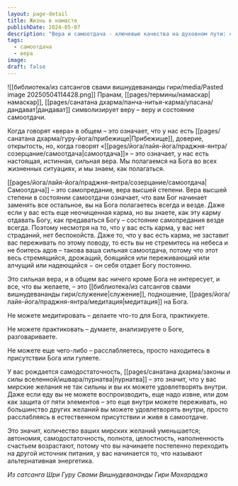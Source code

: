```yaml
---
layout: page-detail
title: Жизнь в намасте
publishDate: 2024-05-07
description: "Вера и самоотдача - ключевые качества на духовном пути: самоотдача означает высшую степень доверия и предания Богу, когда все жизненные ситуации воспринимаются через призму служения и внутренней полноты. Такая вера освобождает от страданий, беспокойств и мирских желаний, формируя внутреннюю автономию и самодостаточность. Постепенно человек начинает черпать счастье и энергию из присутствия Бога, а не из внешнего мира."
tags:
  - самоотдача
  - вера
image: 
draft: false
---
```

![[библиотека/из сатсангов свами вишнудевананды гири/media/Pasted image 20250504114428.png]]
 Пранам, [[pages/термины/намаскар|намаскар]], [[pages/санатана дхарма/панча-нитья-карма/упасана/дандават|дандават]] символизирует веру – веру и состояние самоотдачи.

 Когда говорят «вера» в общем – это означает, что у нас есть [[pages/санатана дхарма/гуру-йога/прибежище|Прибежище]], доверие, открытость, но, когда говорят «[[pages/йога/лайя-йога/праджня-янтра/созерцание/самоотдача|самоотдача]]» – это означает, у нас есть настоящая, истинная, сильная вера. Мы полагаемся на Бога во всех жизненных ситуациях, и мы знаем, как полагаться.

 [[pages/йога/лайя-йога/праджня-янтра/созерцание/самоотдача|Самоотдача]] – это самопредание, вера высшей степени. Вера высшей степени в состоянии самоотдачи означает, что вам Бог начинает заменять все остальное, вы на Бога полагаетесь всегда и везде. Даже если у вас есть еще неочищенная карма, но вы знаете, как эту карму отдавать Богу, как предаваться Богу – состояние самопредания везде всегда. Поэтому несмотря на то, что у вас есть карма, у вас нет страданий, нет беспокойств. Даже то, что у вас есть карма, не заставит вас переживать по этому поводу, то есть вы не стремитесь на небеса и не боитесь адов – такова ваша сильная самоотдача, потому что этот весь стремящийся, дрожащий, боящийся или переживающий или алчущий или надеющийся − он себя отдает Богу постоянно.

 Это сильная вера, и в общем вас ничего кроме Бога не интересует, и все, что вы желаете, – это [[библиотека/из сатсангов свами вишнудевананды гири/служение|служение]], подношение, [[pages/йога/лайя-йога/праджня-янтра/медитация|медитация]] на Бога.

 Не можете медитировать – делаете что-то для Бога, практикуете.

 Не можете практиковать – думаете, анализируете о Боге, разговариваете.

 Не можете еще чего-либо – расслабляетесь, просто находитесь в присутствии Бога или гуляете.

 У вас рождается самодостаточность, [[pages/санатана дхарма/законы и силы вселенной/ишвара/пурнатва|пурнатва]] – это значит, что у вас мирские желания не так сильны и вы их можете удовлетворять внутри. Даже если еду вы не можете воспроизводить, еще надо извне, или дом как защита от пяти элементов – это еще внутри можете переживать, но большинство других желаний вы можете удовлетворять внутри, просто расслабляясь в естественном присутствии и живя в самоотдаче.

 Это значит, количество ваших мирских желаний уменьшается; автономия, самодостаточность, полнота, целостность, наполненность счастьем возрастают, потому что вы начинаете постепенно переходить на другой источник питания, у вас начинается то, что называют альтернативная энергетика.

*Из сатсанга Шри Гуру Свами Вишнудевананды Гири Махараджа*